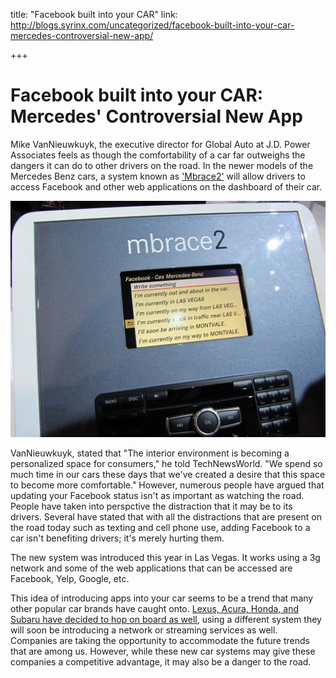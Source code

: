 title: "Facebook built into your CAR"
link: http://blogs.syrinx.com/uncategorized/facebook-built-into-your-car-mercedes-controversial-new-app/

+++


# Facebook built into your CAR: Mercedes' Controversial New App

Mike VanNieuwkuyk, the executive director for Global Auto at J.D. Power Associates feels as though the comfortability of a car far outweighs the dangers it can do to other drivers on the road. In the newer models of the Mercedes Benz cars, a system known as ['Mbrace2'](http://www.technewsworld.com/story/74156.html) will allow drivers to access Facebook and other web applications on the dashboard of their car.

![](/assets/img/blog/fb_car.jpg)

VanNieuwkuyk, stated that "The interior environment is becoming a personalized space for consumers," he told TechNewsWorld. "We spend so much time in our cars these days that we've created a desire that this space to become more comfortable." However, numerous people have argued that updating your Facebook status isn't as important as watching the road. People have taken into perspctive the distraction that it may be to its drivers. Several have stated that with all the distractions that are present on the road today such as texting and cell phone use, adding Facebook to a car isn't benefiting drivers; it's merely hurting them.

The new system was introduced this year in Las Vegas. It works using a 3g network and some of the web applications that can be accessed are Facebook, Yelp, Google, etc.

This idea of introducing apps into your car seems to be a trend that many other popular car brands have caught onto. [Lexus, Acura, Honda, and Subaru have decided to hop on board as well](http://www.post-gazette.com/stories/business/auto-news/as-apps-move-into-cars-so-do-more-distractions-637673/), using a different system they will soon be introducing a network or streaming services as well. Companies are taking the opportunity to accommodate the future trends that are among us. However, while these new car systems may give these companies a competitive advantage, it may also be a danger to the road.
